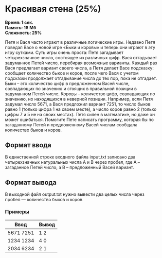<h1 class="title">Красивая стена (25%)</h1>
<p><b>Время: 1 сек.<br>Память: 16 Мб<br>Сложность: 25%</b></p>
<p>Петя и Вася часто играют в различные логические игры. Недавно Петя поведал Васе о новой игре «Быки и коровы» и теперь они играют в эту игру сутками. Суть игры очень проста: Петя загадывает четырехзначное число, состоящее из различных цифр. Вася отгадывает задуманное Петей число, перебирая возможные варианты. Каждый раз Вася предлагает вариант своего числа, а Петя делает Васе подсказку: сообщает количество быков и коров, после чего Вася с учетом подсказки продолжает отгадывание числа до тех пор, пока не отгадает. Быки – это количество цифр в предложенном Васей числе, совпадающих по значению и стоящих в правильной позиции в задуманном Петей числе. Коровы – количество цифр, совпадающих по значению, но находящихся в неверной позиции. Например, если Петя задумал число 5671, а Вася предложил вариант 7251, то число быков равно 1 (только цифра 1 на своем месте), а число коров равно 2 (только цифры 7 и 5 не на своих местах). Петя силен в математике, но даже он может ошибаться. Помогите Пете написать программу, которая бы по загаданному Петей и предложенному Васей числам сообщала количество быков и коров.</p>
<h2>Формат ввода</h2>
<p>В единственной строке входного файла input.txt записано два четырехзначных натуральных числа A и B через пробел, где А – загаданное Петей число, а В – предложенный Васей вариант.</p>
<h2>Формат вывода</h2>
<p>В выходной файл output.txt нужно вывести два целых числа через пробел — количество быков и коров.</p>
<h3>Примеры</h3>
<table class="sample-tests">
  <thead>
     <tr>
        <th>Ввод</th>
        <th>Вывод</th>
     </tr>
  </thead>
  <tbody>
     <tr>
        <td>5671 7251</td>
        <td>1 2</td>
     </tr>
     <tr>
        <td>1234 1234</td>
        <td>4 0</td>
     </tr>
     <tr>
        <td>2034 6234</td>
        <td>2 1</td>
     </tr>
  </tbody>
</table>